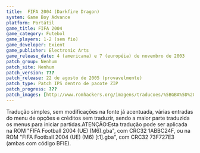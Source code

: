 ```yaml
---
title:  FIFA 2004 (Darkfire Dragon)
system: Game Boy Advance
platform: Portátil
game_title: FIFA 2004
game_category: Futebol
game_players: 1-2 (sem fio)
game_developer: Exient
game_publisher: Electronic Arts
game_release_date: 4 (americana) e 7 (européia) de novembro de 2003
patch_group: Nenhum
patch_site: Nenhum
patch_version: ???
patch_release: 22 de agosto de 2005 (provavelmente)
patch_type: Patch IPS dentro de pacote ZIP
patch_progress: ???
patch_images: [http://www.romhackers.org/imagens/traducoes/%5BGBA%5D%20FIFA%202004%20-%20Darkfire%20Dragon%20-%201.png,http://www.romhackers.org/imagens/traducoes/%5BGBA%5D%20FIFA%202004%20-%20Darkfire%20Dragon%20-%202.png,http://www.romhackers.org/imagens/traducoes/%5BGBA%5D%20FIFA%202004%20-%20Darkfire%20Dragon%20-%203.png]
---
```

Tradução simples, sem modificações na fonte já acentuada, várias entradas do menu de opções e créditos sem traduzir, sendo a maior parte traduzida os menus para iniciar partidas.ATENÇÃO:Esta tradução pode ser aplicada na ROM "FIFA Football 2004 (UE) (M6).gba", com CRC32 1ABBC24F, ou na ROM "FIFA Football 2004 (UE) (M6) [t1].gba", com CRC32 73F727E3 (ambas com código BFIE).